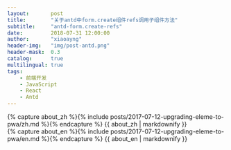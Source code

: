 ```yaml
---
layout:       post
title:        "关于antd中form.create组件refs调用子组件方法"
subtitle:     "antd-form.create-refs"
date:         2018-07-31 12:00:00
author:       "xiaoayng"
header-img:   "img/post-antd.png"
header-mask:  0.3
catalog:      true
multilingual: true
tags:
    - 前端开发
    - JavaScript
    - React
    - Antd
---
```


<!-- Chinese Version -->
<div class="zh post-container">
    {% capture about_zh %}{% include posts/2017-07-12-upgrading-eleme-to-pwa/zh.md %}{% endcapture %}
    {{ about_zh | markdownify }}
</div>

<!-- English Version -->
<div class="en post-container">
    {% capture about_en %}{% include posts/2017-07-12-upgrading-eleme-to-pwa/en.md %}{% endcapture %}
    {{ about_en | markdownify }}
</div>
